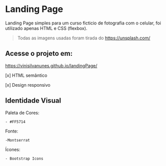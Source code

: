 # Landing Page

Landing Page simples para um curso ficticio de fotografia com o celular, foi utilizado apenas HTML e CSS (flexbox).

> Todas as imagens usadas foram tirada do https://unsplash.com/

## Acesse o projeto em:
https://vinisilvanunes.github.io/landingPage/

[x] HTML semântico

[x] Design responsivo


## Identidade Visual


Paleta de Cores:

    - #FF5714

Fonte:

    -Montserrat

Ícones:

    - Bootstrap Icons
